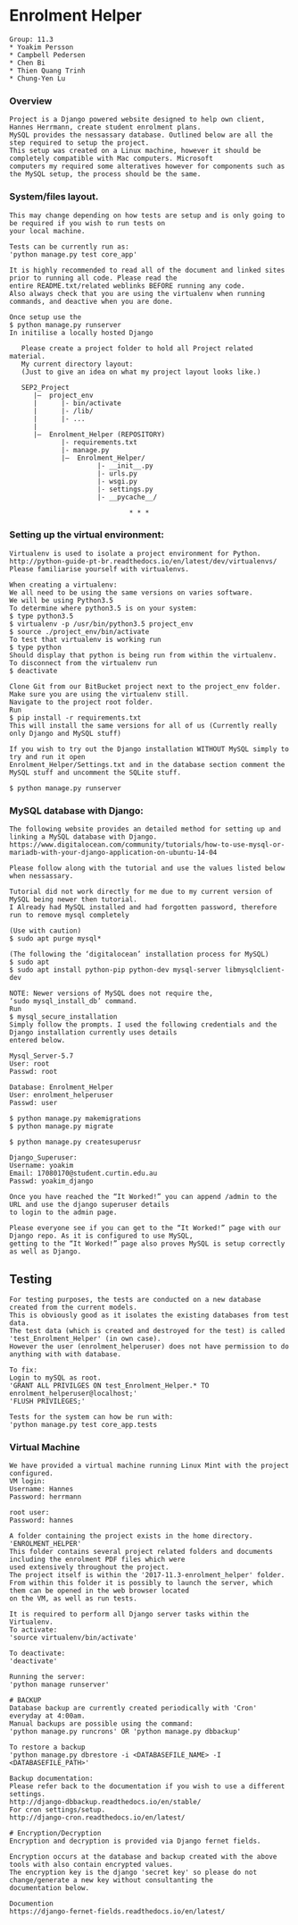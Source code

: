 # Enrolment Helper
    Group: 11.3
    * Yoakim Persson
    * Campbell Pedersen
    * Chen Bi
    * Thien Quang Trinh
    * Chung-Yen Lu

### Overview
    Project is a Django powered website designed to help own client, Hannes Herrmann, create student enrolment plans.
    MySQL provides the nessassary database. Outlined below are all the step required to setup the project. 
    This setup was created on a Linux machine, however it should be completely compatible with Mac computers. Microsoft 
    computers my required some alteratives however for components such as the MySQL setup, the process should be the same.

### System/files layout. 
    This may change depending on how tests are setup and is only going to be required if you wish to run tests on
    your local machine.

    Tests can be currently run as:
    'python manage.py test core_app'

    It is highly recommended to read all of the document and linked sites prior to running all code. Please read the 
    entire README.txt/related weblinks BEFORE running any code. 
    Also always check that you are using the virtualenv when running commands, and deactive when you are done.

    Once setup use the 
    $ python manage.py runserver
    In initilise a locally hosted Django 

       Please create a project folder to hold all Project related material.
       My current directory layout:
       (Just to give an idea on what my project layout looks like.)

       SEP2_Project
          |—  project_env
          |      |- bin/activate
          |      |- /lib/
          |      |- ...
          |
          |—  Enrolment_Helper (REPOSITORY)
                 |- requirements.txt
                 |- manage.py
                 |—  Enrolment_Helper/
                          |- __init__.py
                          |- urls.py
                          |- wsgi.py
                          |- settings.py
                          |- __pycache__/

                                  * * *


### Setting up the virtual environment:
    Virtualenv is used to isolate a project environment for Python.
    http://python-guide-pt-br.readthedocs.io/en/latest/dev/virtualenvs/
    Please familiarise yourself with virtualenvs. 

    When creating a virtualenv:
    We all need to be using the same versions on varies software.
    We will be using Python3.5
    To determine where python3.5 is on your system:
    $ type python3.5
    $ virtualenv -p /usr/bin/python3.5 project_env
    $ source ./project_env/bin/activate
    To test that virtualenv is working run
    $ type python
    Should display that python is being run from within the virtualenv.
    To disconnect from the virtualenv run
    $ deactivate

    Clone Git from our BitBucket project next to the project_env folder. 
    Make sure you are using the virtualenv still.
    Navigate to the project root folder.
    Run 
    $ pip install -r requirements.txt 
    This will install the same versions for all of us (Currently really only Django and MySQL stuff)

    If you wish to try out the Django installation WITHOUT MySQL simply to try and run it open
    Enrolment_Helper/Settings.txt and in the database section comment the MySQL stuff and uncomment the SQLite stuff.

    $ python manage.py runserver 

### MySQL database with Django:

    The following website provides an detailed method for setting up and linking a MySQL database with Django. 
    https://www.digitalocean.com/community/tutorials/how-to-use-mysql-or-mariadb-with-your-django-application-on-ubuntu-14-04
    
    Please follow along with the tutorial and use the values listed below when nessassary.

    Tutorial did not work directly for me due to my current version of MySQL being newer then tutorial.
    I Already had MySQL installed and had forgotten password, therefore run to remove mysql completely

    (Use with caution)
    $ sudo apt purge mysql*

    (The following the ‘digitalocean’ installation process for MySQL)
    $ sudo apt
    $ sudo apt install python-pip python-dev mysql-server libmysqlclient-dev

    NOTE: Newer versions of MySQL does not require the,
    ‘sudo mysql_install_db’ command.
    Run
    $ mysql_secure_installation
    Simply follow the prompts. I used the following credentials and the Django installation currently uses details 
    entered below. 

    Mysql_Server-5.7
    User: root 
    Passwd: root 

    Database: Enrolment_Helper
    User: enrolment_helperuser
    Passwd: user

    $ python manage.py makemigrations
    $ python manage.py migrate

    $ python manage.py createsuperusr

    Django_Superuser:
    Username: yoakim
    Email: 17080170@student.curtin.edu.au
    Passwd: yoakim_django

    Once you have reached the “It Worked!” you can append /admin to the URL and use the django superuser details
    to login to the admin page.

    Please everyone see if you can get to the “It Worked!” page with our Django repo. As it is configured to use MySQL, 
    getting to the “It Worked!” page also proves MySQL is setup correctly as well as Django.
 
## Testing
    For testing purposes, the tests are conducted on a new database created from the current models.
    This is obviously good as it isolates the existing databases from test data.
    The test data (which is created and destroyed for the test) is called 'test_Enrolment_Helper' (in own case).
    However the user (enrolment_helperuser) does not have permission to do anything with with database.

    To fix:
    Login to mySQL as root.
    'GRANT ALL PRIVILGES ON test_Enrolment_Helper.* TO enrolment_helperuser@localhost;'
    'FLUSH PRIVILEGES;'
    
    Tests for the system can how be run with:
    'python manage.py test core_app.tests

### Virtual Machine
    We have provided a virtual machine running Linux Mint with the project configured.
    VM login:
    Username: Hannes
    Password: herrmann
    
    root user:
    Password: hannes
    
    A folder containing the project exists in the home directory. 'ENROLMENT_HELPER'
    This folder contains several project related folders and documents including the enrolment PDF files which were 
    used extensively throughout the project.
    The project itself is within the '2017-11.3-enrolment_helper' folder.
    From within this folder it is possibly to launch the server, which them can be opened in the web browser located 
    on the VM, as well as run tests.
    
    It is required to perform all Django server tasks within the Virtualenv.
    To activate:
    'source virtualenv/bin/activate'
    
    To deactivate:
    'deactivate'
    
    Running the server:
    'python manage runserver'
   
    # BACKUP
    Database backup are currently created periodically with 'Cron' everyday at 4:00am.
    Manual backups are possible using the command:
    'python manage.py runcrons' OR 'python manage.py dbbackup'
    
    To restore a backup
    'python manage.py dbrestore -i <DATABASEFILE_NAME> -I <DATABASEFILE_PATH>'
    
    Backup documentation:
    Please refer back to the documentation if you wish to use a different settings.
    http://django-dbbackup.readthedocs.io/en/stable/
    For cron settings/setup.
    http://django-cron.readthedocs.io/en/latest/
    
    # Encryption/Decryption  
    Encryption and decryption is provided via Django fernet fields.
    
    Encryption occurs at the database and backup created with the above tools with also contain encrypted values.
    The encryption key is the django 'secret key' so please do not change/generate a new key without consultanting the 
    documentation below.
    
    Documention
    https://django-fernet-fields.readthedocs.io/en/latest/
